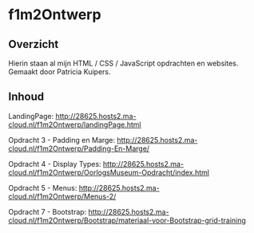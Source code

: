# f1m2Ontwerp

## Overzicht
Hierin staan al mijn HTML / CSS / JavaScript opdrachten en websites. Gemaakt door Patricia Kuipers.

## Inhoud

LandingPage: http://28625.hosts2.ma-cloud.nl/f1m2Ontwerp/landingPage.html

Opdracht 3 - Padding en Marge: http://28625.hosts2.ma-cloud.nl/f1m2Ontwerp/Padding-En-Marge/

Opdracht 4 - Display Types: http://28625.hosts2.ma-cloud.nl/f1m2Ontwerp/OorlogsMuseum-Opdracht/index.html

Opdracht 5 - Menus: http://28625.hosts2.ma-cloud.nl/f1m2Ontwerp/Menus-2/

Opdracht 7 - Bootstrap: http://28625.hosts2.ma-cloud.nl/f1m2Ontwerp/Bootstrap/materiaal-voor-Bootstrap-grid-training

